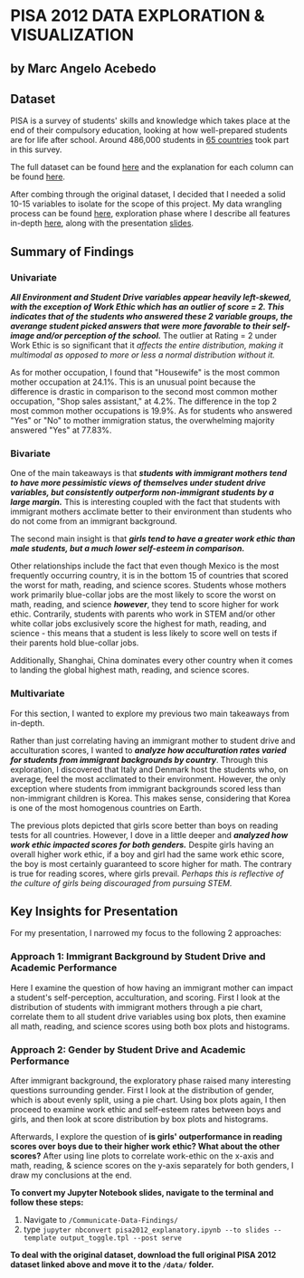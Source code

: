 # PISA 2012 DATA EXPLORATION & VISUALIZATION
## by Marc Angelo Acebedo


## Dataset

PISA is a survey of students' skills and knowledge which takes place at the end of their compulsory education, looking at how well-prepared students are for life after school. Around 486,000 students in [65 countries](http://www.oecd.org/pisa/aboutpisa/pisa-2012-participants.htm) took part in this survey.

The full dataset can be found [here](https://s3.amazonaws.com/udacity-hosted-downloads/ud507/pisa2012.csv.zip) and the explanation for each column can be found [here](https://s3.amazonaws.com/udacity-hosted-downloads/ud507/pisadict2012.csv).

After combing through the original dataset, I decided that I needed a solid 10-15 variables to isolate for the scope of this project. My data wrangling process can be found [here](https://github.com/nihlan97/Communicate-Data-Findings/blob/master/pisa2012_wrangle.ipynb), exploration phase where I describe all features in-depth [here](https://github.com/nihlan97/Communicate-Data-Findings/blob/master/pisa2012_exploratory.html), along with the presentation [slides](https://github.com/nihlan97/Communicate-Data-Findings/blob/master/pisa2012_explanatory_slides.slides.html).


## Summary of Findings


### Univariate

***All Environment and Student Drive variables appear heavily left-skewed, with the exception of Work Ethic which has an outlier of score = 2. This indicates that of the students who answered these 2 variable groups, the averange student picked answers that were more favorable to their self-image and/or perception of the school.*** The outlier at Rating = 2 under Work Ethic is so significant that it *affects the entire distribution, making it multimodal as opposed to more or less a normal distribution without it.* 

As for mother occupation, I found that "Housewife" is the most common mother occupation at 24.1%. This is an unusual point because the difference is drastic in comparison to the second most common mother occupation, "Shop sales assistant," at 4.2%. The difference in the top 2 most common mother occupations is 19.9%. As for students who answered "Yes" or "No" to mother immigration status, the overwhelming majority answered "Yes" at 77.83%. 

### Bivariate

One of the main takeaways is that ***students with immigrant mothers tend to have more pessimistic views of themselves under student drive variables, but consistently outperform non-immigrant students by a large margin.*** This is interesting coupled with the fact that students with immigrant mothers acclimate better to their environment than students who do not come from an immigrant background.

The second main insight is that ***girls tend to have a greater work ethic than male students, but a much lower self-esteem in comparison.***

Other relationships include the fact that even though Mexico is the most frequently occurring country, it is in the bottom 15 of countries that scored the worst for math, reading, and science scores. Students whose mothers work primarily blue-collar jobs are the most likely to score the worst on math, reading, and science ***however***, they tend to score higher for work ethic. Contrarily, students with parents who work in STEM and/or other white collar jobs exclusively score the highest for math, reading, and science - this means that a student is less likely to score well on tests if their parents hold blue-collar jobs.

Additionally, Shanghai, China dominates every other country when it comes to landing the global highest math, reading, and science scores. 

### Multivariate

For this section, I wanted to explore my previous two main takeaways from in-depth.

Rather than just correlating having an immigrant mother to student drive and acculturation scores, I wanted to ***analyze how acculturation rates varied for students from immigrant backgrounds by country***. Through this exploration, I discovered that Italy and Denmark host the students who, on average, feel the most acclimated to their environment. However, the only exception where students from immigrant backgrounds scored less than non-immigrant children is Korea. This makes sense, considering that Korea is one of the most homogenous countries on Earth. 

The previous plots depicted that girls score better than boys on reading tests for all countries. However, I dove in a little deeper and ***analyzed how work ethic impacted scores for both genders.*** Despite girls having an overall higher work ethic, if a boy and girl had the same work ethic score, the boy is most certainly guaranteed to score higher for math. The contrary is true for reading scores, where girls prevail. *Perhaps this is reflective of the culture of girls being discouraged from pursuing STEM.*


## Key Insights for Presentation

For my presentation, I narrowed my focus to the following 2 approaches:

### Approach 1: Immigrant Background by Student Drive and Academic Performance
Here I examine the question of how having an immigrant mother can impact a student's self-perception, acculturation, and scoring. First I look at the distribution of students with immigrant mothers through a pie chart, correlate them to all student drive variables using box plots, then examine all math, reading, and science scores using both box plots and histograms.

### Approach 2: Gender by Student Drive and Academic Performance
After immigrant background, the exploratory phase raised many interesting questions surrounding gender. First I look at the distribution of gender, which is about evenly split, using a pie chart. Using box plots again, I then proceed to examine work ethic and self-esteem rates between boys and girls, and then look at score distribution by box plots and histograms.

Afterwards, I explore the question of **is girls' outperformance in reading scores over boys due to their higher work ethic? What about the other scores?** After using line plots to correlate work-ethic on the x-axis and math, reading, & science scores on the y-axis separately for both genders, I draw my conclusions at the end.

**To convert my Jupyter Notebook slides, navigate to the terminal and follow these steps:**
1. Navigate to `/Communicate-Data-Findings/`
2. type `jupyter nbconvert pisa2012_explanatory.ipynb --to slides --template output_toggle.tpl --post serve`

**To deal with the original dataset, download the full original PISA 2012 dataset linked above and move it to the `/data/` folder.**